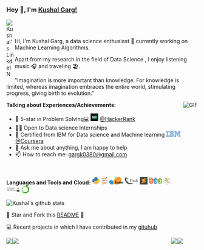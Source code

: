 ### Hey 👋, I'm [Kushal Garg!](https://github.com/KushalGarg12)


<a href="https://www.linkedin.com/in/KushalGarg12/">
  <img align="left" alt="Kushal's LinkdeIN" width="22px" src="https://cdn.jsdelivr.net/npm/simple-icons@v3/icons/linkedin.svg" />
</a>



<br />
<br />

Hi, I'm Kushal Garg, a data science enthusiast  🚀 currently working on Machine Learning Algorithms.   

Apart from my research in the field of Data Science , I enjoy listening music 🎧 and traveling 🏖️.

"Imagination is more important than knowledge. For knowledge is limited, whereas imagination embraces the entire world, stimulating progress, giving birth to evolution." 

  <img height="450" align="right" alt="GIF" src="https://media.giphy.com/media/3oFzlVJAzNUDwvpcc0/giphy.gif" />


**Talking about Experiences/Achievements:**

- 🥇 5-star in Problem Solving💻 <code><img height="20" src="https://github.com/KushalGarg12/KushalGarg12/blob/main/logo/hackerrank.png"></code> [@HackerRank](https://www.hackerrank.com/kushal_12) 
- 👨‍💻 Open to Data science Internships 
- 🤝 Certified from IBM for Data science and Machine learning <code><img height="15" src="https://github.com/KushalGarg12/KushalGarg12/blob/main/logo/IBM.png"></code>[@Coursera](https://www.coursera.org/account/accomplishments/verify/HCS2JLX4SU9L)
- 💬 Ask me about anything, I am happy to help
- 📫 How to reach me: gargk0380@gmail.com

&nbsp;

**Languages and Tools and Cloud:**
<code><img height="20" src="https://github.com/KushalGarg12/KushalGarg12/blob/main/logo/python.webp"></code>
<code><img height="20" src="https://github.com/KushalGarg12/KushalGarg12/blob/main/logo/jupyter.png"></code>
<code><img height="20" src="https://github.com/KushalGarg12/KushalGarg12/blob/main/logo/sklearn.png"></code>
<code><img height="20" src="https://github.com/KushalGarg12/KushalGarg12/blob/main/logo/Flask.png"></code>
<code><img height="20" src="https://github.com/KushalGarg12/KushalGarg12/blob/main/logo/sublime.jpg"></code>
<code><img height="20" src="https://github.com/KushalGarg12/KushalGarg12/blob/main/logo/web.png"></code>
<code><img height="20" src="https://github.com/KushalGarg12/KushalGarg12/blob/main/logo/matplotlib.png"></code>
<code><img height="20" src="https://github.com/KushalGarg12/KushalGarg12/blob/main/logo/NLTK.png"></code>
<code><img height="20" src="https://github.com/KushalGarg12/KushalGarg12/blob/main/logo/anaocnda.png"></code>


![Kushal's github stats](https://github-readme-stats.vercel.app/api?username=KushalGarg12&show_icons=true&hide_border=true)

:pushpin: Star and Fork this [README](https://github.com/KushalGarg12/) :pencil:

💻 Recent projects in which I have contributed in my [gituhub](https://github.com/KushalGarg12)


<a href="https://github.com/KushalGarg12/Salary-prediction-app">
  <img align="left" src="https://github-readme-stats.vercel.app/api/pin/?username=KushalGarg12&repo=Salary-prediction-app" />
</a>

<a href="https://github.com/KushalGarg12/Diabetes_checkup_app">
  <img align="right" src="https://github-readme-stats.vercel.app/api/pin/?username=KushalGarg12&repo=Diabetes_checkup_app" />
</a>

<a href="https://github.com/KushalGarg12/Heart_Disease-check-app">
  <img align="left" src="https://github-readme-stats.vercel.app/api/pin/?username=KushalGarg12&repo=Heart_Disease-check-app" />
</a>

<a href="https://github.com/KushalGarg12/Stock-Sentiment-Analysis">
  <img align="right" src="https://github-readme-stats.vercel.app/api/pin/?username=KushalGarg12&repo=Stock-Sentiment-Analysis" />
</a>



